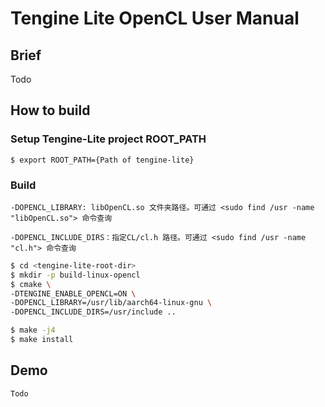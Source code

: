 # Tengine Lite OpenCL User Manual

## Brief

Todo

## How to build

### Setup Tengine-Lite project ROOT_PATH
```
$ export ROOT_PATH={Path of tengine-lite}
```
### Build

`-DOPENCL_LIBRARY: libOpenCL.so 文件夹路径。可通过 <sudo find /usr -name "libOpenCL.so"> 命令查询`

`-DOPENCL_INCLUDE_DIRS：指定CL/cl.h 路径。可通过 <sudo find /usr -name "cl.h"> 命令查询`

```bash
$ cd <tengine-lite-root-dir>
$ mkdir -p build-linux-opencl
$ cmake \
-DTENGINE_ENABLE_OPENCL=ON \
-DOPENCL_LIBRARY=/usr/lib/aarch64-linux-gnu \
-DOPENCL_INCLUDE_DIRS=/usr/include ..

$ make -j4
$ make install
```

## Demo

```
Todo
```
